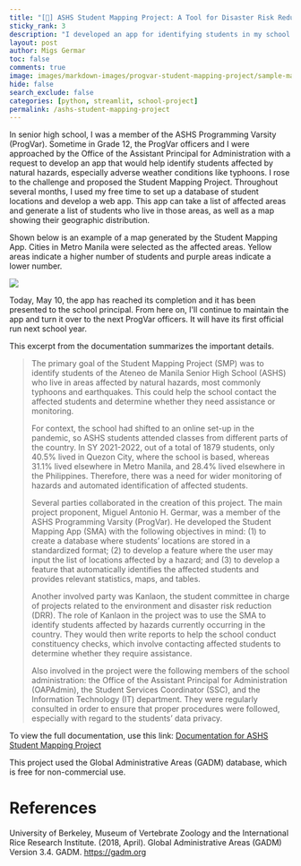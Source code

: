 ```yaml
---
title: "[📌] ASHS Student Mapping Project: A Tool for Disaster Risk Reduction in the Online Set-up"
sticky_rank: 3
description: "I developed an app for identifying students in my school who are affected by natural hazards."
layout: post
author: Migs Germar
toc: false
comments: true
image: images/markdown-images/progvar-student-mapping-project/sample-map-metro-manila.png
hide: false
search_exclude: false
categories: [python, streamlit, school-project]
permalink: /ashs-student-mapping-project
---
```


In senior high school, I was a member of the ASHS Programming Varsity (ProgVar). Sometime in Grade 12, the ProgVar officers and I were approached by the Office of the Assistant Principal for Administration with a request to develop an app that would help identify students affected by natural hazards, especially adverse weather conditions like typhoons. I rose to the challenge and proposed the Student Mapping Project. Throughout several months, I used my free time to set up a database of student locations and develop a web app. This app can take a list of affected areas and generate a list of students who live in those areas, as well as a map showing their geographic distribution.

Shown below is an example of a map generated by the Student Mapping App. Cities in Metro Manila were selected as the affected areas. Yellow areas indicate a higher number of students and purple areas indicate a lower number.

![](https://miguelahg.github.io/mahg-data-science/images/markdown-images/progvar-student-mapping-project/sample-map-metro-manila.png)

Today, May 10, the app has reached its completion and it has been presented to the school principal. From here on, I'll continue to maintain the app and turn it over to the next ProgVar officers. It will have its first official run next school year.

This excerpt from the documentation summarizes the important details.

> The primary goal of the Student Mapping Project (SMP) was to identify students of the Ateneo de Manila Senior High School (ASHS) who live in areas affected by natural hazards, most commonly typhoons and earthquakes. This could help the school contact the affected students and determine whether they need assistance or monitoring.
>
> For context, the school had shifted to an online set-up in the pandemic, so ASHS students attended classes from different parts of the country. In SY 2021-2022, out of a total of 1879 students, only 40.5% lived in Quezon City, where the school is based, whereas 31.1% lived elsewhere in Metro Manila, and 28.4% lived elsewhere in the Philippines. Therefore, there was a need for wider monitoring of hazards and automated identification of affected students.
> 
> Several parties collaborated in the creation of this project. The main project proponent, Miguel Antonio H. Germar, was a member of the ASHS Programming Varsity (ProgVar). He developed the Student Mapping App (SMA) with the following objectives in mind: (1) to create a database where students’ locations are stored in a standardized format; (2) to develop a feature where the user may input the list of locations affected by a hazard; and (3) to develop a feature that automatically identifies the affected students and provides relevant statistics, maps, and tables.
> 
> Another involved party was Kanlaon, the student committee in charge of projects related to the environment and disaster risk reduction (DRR). The role of Kanlaon in the project was to use the SMA to identify students affected by hazards currently occurring in the country. They would then write reports to help the school conduct constituency checks, which involve contacting affected students to determine whether they require assistance.
> 
> Also involved in the project were the following members of the school administration: the Office of the Assistant Principal for Administration (OAPAdmin), the Student Services Coordinator (SSC), and the Information Technology (IT) department. They were regularly consulted in order to ensure that proper procedures were followed, especially with regard to the students’ data privacy.

To view the full documentation, use this link: [Documentation for ASHS Student Mapping Project](https://docs.google.com/document/d/e/2PACX-1vTcOR17OofeZ1UoryPjDDBaTGVicMGAdSNP6HqeGMNkN37PoVrCOOQsXwzflGNPLaZojo6-MkIDUNEe/pub)

This project used the Global Administrative Areas (GADM) database, which is free for non-commercial use.

# References

University of Berkeley, Museum of Vertebrate Zoology and the International Rice Research Institute. (2018, April). Global Administrative Areas (GADM) Version 3.4. GADM. https://gadm.org